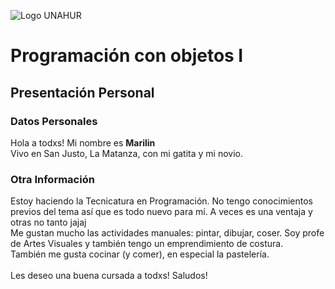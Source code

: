 ![Logo UNAHUR](./UNAHUR.png)

# Programación con objetos I
## Presentación Personal

### Datos Personales
Hola a todxs! Mi nombre es <b>Marilin</b> <br>
Vivo en San Justo, La Matanza, con mi gatita y mi novio.


### Otra Información
Estoy haciendo la Tecnicatura en Programación. No tengo conocimientos previos del tema así que es todo nuevo para mí. A veces es una ventaja y otras no tanto jajaj <br>
Me gustan mucho las actividades manuales: pintar, dibujar, coser. Soy profe de Artes Visuales y también tengo un emprendimiento de costura. <br>
También me gusta cocinar (y comer), en especial la pastelería. <br>
<br>
Les deseo una buena cursada a todxs! Saludos!
